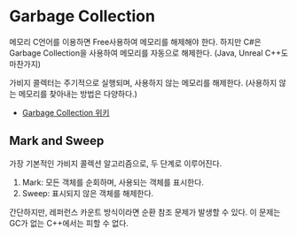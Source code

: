# Garbage Collection

메모리 C언어를 이용하면 Free사용하여 메모리를 해제해야 한다. 하지만 C#은 Garbage Collection을 사용하여 메모리를 자동으로 해제한다. (Java, Unreal C++도 마찬가지)

가비지 콜렉터는 주기적으로 실행되며, 사용하지 않는 메모리를 해제한다. (사용하지 않는 메모리를 찾아내는 방법은 다양하다.)

- [Garbage Collection 위키](https://namu.wiki/w/%EC%93%B0%EB%A0%88%EA%B8%B0%20%EC%88%98%EC%A7%91)

## Mark and Sweep

가장 기본적인 가비지 콜렉션 알고리즘으로, 두 단계로 이루어진다.

1. Mark: 모든 객체를 순회하며, 사용되는 객체를 표시한다.
2. Sweep: 표시되지 않은 객체를 해제한다.

간단하지만, 레퍼런스 카운트 방식이라면 순환 참조 문제가 발생할 수 있다. 이 문제는 GC가 없는 C++에서는 피할 수 없다.